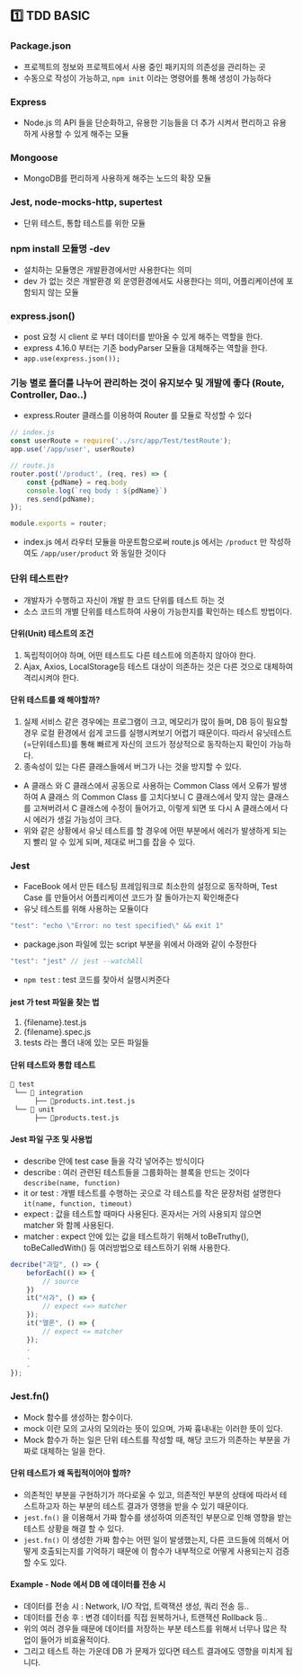 ## :one: TDD BASIC
### Package.json
- 프로젝트의 정보와 프로젝트에서 사용 중인 패키지의 의존성을 관리하는 곳
- 수동으로 작성이 가능하고, ```npm init``` 이라는 명령어를 통해 생성이 가능하다
### Express
- Node.js 의 API 들을 단순화하고, 유용한 기능들을 더 추가 시켜서 편리하고 유용하게 사용할 수 있게 해주는 모듈
### Mongoose
- MongoDB를 편리하게 사용하게 해주는 노드의 확장 모듈
### Jest, node-mocks-http, supertest
- 단위 테스트, 통합 테스트를 위한 모듈
### npm install 모듈명 -dev
- 설치하는 모듈명은 개발환경에서만 사용한다는 의미
- dev 가 없는 것은 개발환경 외 운영환경에서도 사용한다는 의미, 어플리케이션에 포함되지 않는 모듈
### express.json()
- post 요청 시 client 로 부터 데이터를 받아올 수 있게 해주는 역할을 한다.
- express 4.16.0 부터는 기존 bodyParser 모듈을 대체해주는 역할을 한다.
- ```app.use(express.json());```
### 기능 별로 폴더를 나누어 관리하는 것이 유지보수 및 개발에 좋다 (Route, Controller, Dao..)
- express.Router 클래스를 이용하여 Router 를 모듈로 작성할 수 있다
```javascript
// index.js
const userRoute = require('../src/app/Test/testRoute');
app.use('/app/user', userRoute)
```
```javascript
// route.js
router.post('/product', (req, res) => {
    const {pdName} = req.body
    console.log(`req body : ${pdName}`)
    res.send(pdName);
});

module.exports = router;
```
- index.js 에서 라우터 모듈을 마운트함으로써 route.js 에서는 ```/product``` 만 작성하여도 ```/app/user/product``` 와 동일한 것이다
### 단위 테스트란?
- 개발자가 수행하고 자신이 개발 한 코드 단위를 테스트 하는 것
- 소스 코드의 개별 단위를 테스트하여 사용이 가능한지를 확인하는 테스트 방법이다.
#### 단위(Unit) 테스트의 조건
1. 독립적이어야 하며, 어떤 테스트도 다른 테스트에 의존하지 않아야 한다.
2. Ajax, Axios, LocalStorage등 테스트 대상이 의존하는 것은 다른 것으로 대체하여 격리시켜야 한다.
#### 단위 테스트를 왜 해야할까?
1. 실제 서비스 같은 경우에는 프로그램이 크고, 메모리가 많이 들며, DB 등이 필요할 경우 로컬 환경에서 쉽게 코드를 실행시켜보기 어렵기 때문이다.
   따라서 유닛테스트(=단위테스트)를 통해 빠르게 자신의 코드가 정상적으로 동작하는지 확인이 가능하다.
2. 종속성이 있는 다른 클래스들에서 버그가 나는 것을 방지할 수 있다.
- A 클래스 와 C 클래스에서 공동으로 사용하는 Common Class 에서 오류가 발생하여 A 클래스 의 Common Class 를 고치다보니 C 클래스에서 맞지 않는 클래스를 고쳐버려서
  C 클래스에 수정이 들어가고, 이렇게 되면 또 다시 A 클래스에서 다시 에러가 생길 가능성이 크다.
- 위와 같은 상황에서 유닛 테스트를 할 경우에 어떤 부분에서 에러가 발생하게 되는지 빨리 알 수 있게 되며, 제대로 버그를 잡을 수 있다.

### Jest
- FaceBook 에서 만든 테스팅 프레임워크로 최소한의 설정으로 동작하며, Test Case 를 만들어서 어플리케이션 코드가
잘 돌아가는지 확인해준다
- 유닛 테스트를 위해 사용하는 모듈이다
```javascript
"test": "echo \"Error: no test specified\" && exit 1"
```
- package.json 파일에 있는 script 부분을 위에서 아래와 같이 수정한다
```javascript
"test": "jest" // jest --watchAll 
```
- ```npm test``` : test 코드를 찾아서 실행시켜준다
#### jest 가 test 파일을 찾는 법
1. {filename}.test.js
2. {filename}.spec.js
3. tests 라는 폴더 내에 있는 모든 파일들
#### 단위 테스트와 통합 테스트
```bash
📂 test
 └── 📂 integration 
      ├── 📄products.int.test.js
 └── 📂 unit 
      ├── 📄products.test.js
```
#### Jest 파일 구조 및 사용법
- describe 안에 test case 들을 각각 넣어주는 방식이다
- describe : 여러 관련된 테스트들을 그룹화하는 블록을 만드는 것이다 ```describe(name, function)```
- it or test : 개별 테스트를 수행하는 곳으로 각 테스트를 작은 문장처럼 설명한다 ```it(name, function, timeout)```
- expect : 값을 테스트할 때마다 사용된다. 혼자서는 거의 사용되지 않으면 matcher 와 함께 사용된다.
- matcher : expect 안에 있는 값을 테스트하기 위해서 toBeTruthy(), toBeCalledWith() 등 여러방법으로 테스트하기 위해 사용한다.
```javascript
decribe("과일", () => {
    beforEach(() => {
        // source
    })
    it("사과", () => {
        // expect <=> matcher
    });
    it("멜론", () => {
        // expect <= matcher
    });
    .
    .
    .
});
```
### Jest.fn()
- Mock 함수를 생성하는 함수이다.
- mock 이란 모의 고사의 모의라는 뜻이 있으며, 가짜 흉내내는 이러한 뜻이 있다.
- Mock 함수가 하는 일은 단위 테스트를 작성할 때, 해당 코드가 의존하는 부분을 가짜로 대체하는 일을 한다.
#### 단위 테스트가 왜 독립적이어야 할까?
- 의존적인 부분을 구현하기가 까다로울 수 있고, 의존적인 부분의 상태에 따라서 테스트하고자 하는 부분의
테스트 결과가 영행을 받을 수 있기 때문이다.
- ```jest.fn()``` 을 이용해서 가짜 함수를 생성하여 의존적인 부분으로 인해 영향을 받는 테스트 상황을 해결 할 수 있다.
- ```jest.fn()``` 이 생성한 가짜 함수는 어떤 일이 발생했는지, 다른 코드들에 의해서 어떻게 호출되는지를
기억하기 때문에 이 함수가 내부적으로 어떻게 사용되는지 검증할 수도 있다.

#### Example - Node 에서 DB 에 데이터를 전송 시
- 데이터를 전송 시 : Network, I/O 작업, 트랙잭션 생성, 쿼리 전송 등..
- 데이터를 전송 후 : 변경 데이터를 직접 원복하거나, 트랜잭션 Rollback 등..
- 위의 여러 경우들 때문에 데이터를 저장하는 부분 테스트를 위해서 너무나 많은 작업이 들어가 비효율적이다.
- 그리고 테스트 하는 가운데 DB 가 문제가 있다면 테스트 결과에도 영향을 미치게 됩니다.

 